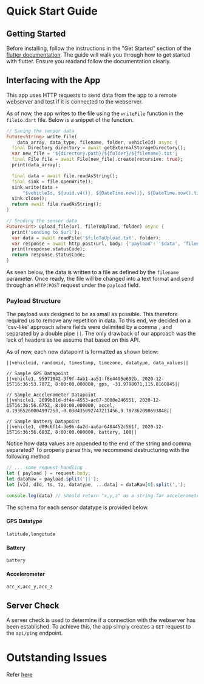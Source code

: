 # Quick Start Guide
## Getting Started
Before installing, follow the instructions in the "Get Started" section of the [flutter documentation](https://flutter.dev/docs/get-started/install).
The guide will walk you through how to get started with flutter. Ensure you readand follow the documentation clearly.

## Interfacing with the App
This app uses HTTP requests to send data from the app to a remote webserver and test if it is connected to the webserver.

As of now, the app writes to the file using the `writeFile` function in the `fileio.dart` file. Below is a snippet of the function.

``` dart
// Saving the sensor data
Future<String> write_file(
    data_array, data_type, filename, folder, vehicleId) async {
  final Directory directory = await getExternalStorageDirectory();
  var new_file = '${directory.path}/${folder}/${filename}.txt';
  final File file = await File(new_file).create(recursive: true);
  print(data_array);

  final data = await file.readAsString();
  final sink = file.openWrite();
  sink.write(data +
      "$vehicleId, ${uuid.v4()}, ${DateTime.now()}, ${DateTime.now().timeZoneOffset}, $data_type, ${data_array.join(",")}||");
  sink.close();
  return await file.readAsString();
}

// Sending the sensor data
Future<int> upload_file(url, fileToUpload, folder) async {
  print('sending to $url');
  var data = await readFile('$fileToUpload.txt', folder);
  var response = await http.post(url, body: {'payload': '$data', 'filename':'$fileToUpload.txt'});
  print(response.statusCode);
  return response.statusCode;
}
```

As seen below, the data is written to a file as defined by the `filename` parameter. Once ready, the file will be changed into a text format and send through an `HTTP:POST` request under the `payload` field. 

### Payload Structure
The payload was designed to be as small as possible. This therefore required us to remove any repetition in data. To this end, we decided on a 'csv-like' approach where fields were delimited by a comma `,` and separated by a double pipe `||`. The only drawback of our approach was the lack of headers as we assume that based on this API. 

As of now, each new datapoint is formatted as shown below:

```
||vehicleid, randomid, timestamp, timezone, datatype, data_values||

// Sample GPS Datapoint
||vehicle1, 95971042-3f9f-4ab1-aa51-f8e4495e692b, 2020-12-15T16:36:53.707Z, 8:00:00.000000, gps, -31.9798071,115.8160845||

// Sample Accelerometer Datapoint
||vehicle1, 2699b81d-df4e-4553-ac67-3000e246551, 2020-12-15T16:36:56.675Z, 8:00:00.000000, accel, 0.19365260004997253,-0.030435092747211456,9.787362098693848||

// Sample Battery Datapoint
||vehicle1, d09c6f14-3e9b-4a2d-aa6a-6484452c561f, 2020-12-15T16:36:56.683Z, 8:00:00.000000, battery, 100||

```

Notice how data values are appended to the end of the string and comma separated? To properly parse this, we recommend destructuring with the following method

``` javascript
// ... some request handling
let { payload } = request.body;
let dataRaw = payload.split('||');
let [vId, dId, ts, tz, datatype, ...data] = dataRaw[0].split(',');

console.log(data) // should return "x,y,z" as a string for accelerometer data
```

The schema for each sensor datatype is provided below.
#### GPS Datatype
```
latitude,longitude
```
#### Battery
```
battery
```
#### Accelerometer
```
acc_x,acc_y,acc_z
```
## Server Check
A server check is used to determine if a connection with the webserver has been established. To achieve this, the app simply creates a `GET` request to the `api/ping` endpoint.

# Outstanding Issues
Refer [here](https://github.com/Alphurious007/ewb_new_repo/issues)
